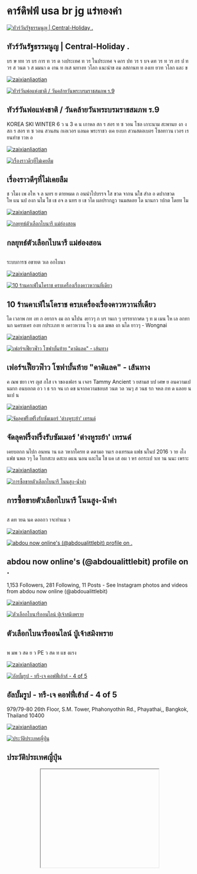 # คาร์ดิฟฟ์ usa br jg แร่ทองคำ
<a href="https://mnn.zoosnet.net/LR/Chatpre.aspx?id=MNN94995150&p=https://topgrinding.com/" target="_blank">![ทัวร์วันรัฐธรรมนูญ | Central-Holiday .](https://github.com/technlg/images/blob/main/27.jpg)</a>
## ทัวร์วันรัฐธรรมนูญ | Central-Holiday .
บร ษ ทท วร บร การ ท วร ต างประเทศ ท วร ในประเทศ จ ดกร ปท วร ร บจ ดท วร ท วร กร ป ท วร ส วนต ว ส มมนา ด งาน ท กเส นทางท วโลก แนะนำข อม ลสถานท ท องเท ยวท วโลก และ ข 
<a href="https://mnn.zoosnet.net/LR/Chatpre.aspx?id=MNN94995150&p=https://topgrinding.com/" target="_blank"><img src="https://github.com/technlg/images/raw/main/chat11.jpg" alt="zaixianliaotian"/></a><a href="//whatsapp.shibangsoft.com/WhatsApp.php" ><img src="https://github.com/technlg/images/raw/main/chat11.png" alt=""></a>
<a href="https://mnn.zoosnet.net/LR/Chatpre.aspx?id=MNN94995150&p=https://topgrinding.com/" target="_blank">![ทัวร์วันพ่อแห่งชาติ / วันคล้ายวันพระบรมราชสมภพ ร.9 ](https://github.com/technlg/images/blob/main/39.jpg)</a>
## ทัวร์วันพ่อแห่งชาติ / วันคล้ายวันพระบรมราชสมภพ ร.9 
KOREA SKI WINTER 6 ว น 3 ค น เกาหล สก ร สอร ท ซ วอน โซล เกาะนาม สะพานย งก ง สก ร สอร ท ซ วอน สวนสน กเอเวอร แลนด พระราชว งเค ยงบก สวนสตอเบอร โซลทาวน เวอร เร ยนทำข าวห อ 
<a href="https://mnn.zoosnet.net/LR/Chatpre.aspx?id=MNN94995150&p=https://topgrinding.com/" target="_blank"><img src="https://github.com/technlg/images/raw/main/chat11.jpg" alt="zaixianliaotian"/></a><a href="//whatsapp.shibangsoft.com/WhatsApp.php" ><img src="https://github.com/technlg/images/raw/main/chat11.png" alt=""></a>
<a href="https://mnn.zoosnet.net/LR/Chatpre.aspx?id=MNN94995150&p=https://topgrinding.com/" target="_blank">![เรื่องราวดีๆที่ไม่เคยลืม](https://github.com/technlg/images/blob/main/30.jpg)</a>
## เรื่องราวดีๆที่ไม่เคยลืม
ช วโมง เพ อให จ ล นทร ย ตายหมด ก อนนำไปบรรจ ใส ขวด จากน นใช สำล อ ดปากขวด <br /> ให แน นป องก นไม ใช เช อจ ล นทร ย เข าได ผลปรากฎว านมสดอย ได นานกว าปกต โดยท ไม 
<a href="https://mnn.zoosnet.net/LR/Chatpre.aspx?id=MNN94995150&p=https://topgrinding.com/" target="_blank"><img src="https://github.com/technlg/images/raw/main/chat11.jpg" alt="zaixianliaotian"/></a><a href="//whatsapp.shibangsoft.com/WhatsApp.php" ><img src="https://github.com/technlg/images/raw/main/chat11.png" alt=""></a>
<a href="https://mnn.zoosnet.net/LR/Chatpre.aspx?id=MNN94995150&p=https://topgrinding.com/" target="_blank">![กลยุทธ์ตัวเลือกไบนารี แม่ฮ่องสอน](https://github.com/technlg/images/blob/main/60.jpg)</a>
## กลยุทธ์ตัวเลือกไบนารี แม่ฮ่องสอน
<iframe src="" frameborder="0" width="0" height="0"></iframe><br /><p>ระบบการซ อขายต วเล อกไบนา 
<a href="https://mnn.zoosnet.net/LR/Chatpre.aspx?id=MNN94995150&p=https://topgrinding.com/" target="_blank"><img src="https://github.com/technlg/images/raw/main/chat11.jpg" alt="zaixianliaotian"/></a><a href="//whatsapp.shibangsoft.com/WhatsApp.php" ><img src="https://github.com/technlg/images/raw/main/chat11.png" alt=""></a>
<a href="https://mnn.zoosnet.net/LR/Chatpre.aspx?id=MNN94995150&p=https://topgrinding.com/" target="_blank">![10 ร้านคาเฟ่ในโคราช ครบเครื่องเรื่องคาวหวานที่เดียว ](https://github.com/technlg/images/blob/main/43.jpg)</a>
## 10 ร้านคาเฟ่ในโคราช ครบเครื่องเรื่องคาวหวานที่เดียว 
ได เวลาพ กท งท ก อยากจ งม อก นไปน งยาวๆ ก บร านเก ๆ บรรยากาศด ๆ ท ม เมน ให เล อกทานก นครบเคร องท กประเภท ท งคาวหวาน ไว น งเต มพล งก นได ยาวๆ - Wongnai
<a href="https://mnn.zoosnet.net/LR/Chatpre.aspx?id=MNN94995150&p=https://topgrinding.com/" target="_blank"><img src="https://github.com/technlg/images/raw/main/chat11.jpg" alt="zaixianliaotian"/></a><a href="//whatsapp.shibangsoft.com/WhatsApp.php" ><img src="https://github.com/technlg/images/raw/main/chat11.png" alt=""></a>
<a href="https://mnn.zoosnet.net/LR/Chatpre.aspx?id=MNN94995150&p=https://topgrinding.com/" target="_blank">![เฟอร์ฯเฟี๊ยวฟ๊าว โซฟาบั้นท้าย "คาดิแลค" - เส้นทาง ](https://github.com/technlg/images/blob/main/56.jpg)</a>
## เฟอร์ฯเฟี๊ยวฟ๊าว โซฟาบั้นท้าย "คาดิแลค" - เส้นทาง 
ค ณพ ชยา เจร ญส กใส เจ าของเฟอร น เจอร Tammy Ancient ว ยสามส บป เศษ ย อนความเป นมาก อนบอกต อว า ธ รก จน เก ดข นจากความชอบส วนต วล วนๆ ส วนธ รก จหล กท ด แลอย น นเป น 
<a href="https://mnn.zoosnet.net/LR/Chatpre.aspx?id=MNN94995150&p=https://topgrinding.com/" target="_blank"><img src="https://github.com/technlg/images/raw/main/chat11.jpg" alt="zaixianliaotian"/></a><a href="//whatsapp.shibangsoft.com/WhatsApp.php" ><img src="https://github.com/technlg/images/raw/main/chat11.png" alt=""></a>
<a href="https://mnn.zoosnet.net/LR/Chatpre.aspx?id=MNN94995150&p=https://topgrinding.com/" target="_blank">![จัดลุคฟริ้งฟริ้งรับซัมเมอร์ 'ต่างหูระย้า' เทรนด์ ](https://github.com/technlg/images/blob/main/3.jpg)</a>
## จัดลุคฟริ้งฟริ้งรับซัมเมอร์ 'ต่างหูระย้า' เทรนด์ 
เคยบอกก นไปก อนหน าน แล วหากใครท ต ดตามอ านเร องเทรนด แฟช นในป 2016 ว าย งไงแฟช นพล วๆ ได โบกสะบ ดสะบ ดแน นอน และไม ใช แค เส อผ า หร อกระเป าเท าน นนะ เพราะ 
<a href="https://mnn.zoosnet.net/LR/Chatpre.aspx?id=MNN94995150&p=https://topgrinding.com/" target="_blank"><img src="https://github.com/technlg/images/raw/main/chat11.jpg" alt="zaixianliaotian"/></a><a href="//whatsapp.shibangsoft.com/WhatsApp.php" ><img src="https://github.com/technlg/images/raw/main/chat11.png" alt=""></a>
<a href="https://mnn.zoosnet.net/LR/Chatpre.aspx?id=MNN94995150&p=https://topgrinding.com/" target="_blank">![การซื้อขายตัวเลือกไบนารี โนนสูง-น้ำคำ](https://github.com/technlg/images/blob/main/26.jpg)</a>
## การซื้อขายตัวเลือกไบนารี โนนสูง-น้ำคำ
<iframe src="" frameborder="0" width="0" height="0"></iframe><br /><p>ส ดท ายฉ นค ดออกว าจะทำแม ว 
<a href="https://mnn.zoosnet.net/LR/Chatpre.aspx?id=MNN94995150&p=https://topgrinding.com/" target="_blank"><img src="https://github.com/technlg/images/raw/main/chat11.jpg" alt="zaixianliaotian"/></a><a href="//whatsapp.shibangsoft.com/WhatsApp.php" ><img src="https://github.com/technlg/images/raw/main/chat11.png" alt=""></a>
<a href="https://mnn.zoosnet.net/LR/Chatpre.aspx?id=MNN94995150&p=https://topgrinding.com/" target="_blank">![abdou now online's (@abdoualittlebit) profile on .](https://github.com/technlg/images/blob/main/32.jpg)</a>
## abdou now online's (@abdoualittlebit) profile on .
1,153 Followers, 281 Following, 11 Posts - See Instagram photos and videos from abdou now online (@abdoualittlebit)
<a href="https://mnn.zoosnet.net/LR/Chatpre.aspx?id=MNN94995150&p=https://topgrinding.com/" target="_blank"><img src="https://github.com/technlg/images/raw/main/chat11.jpg" alt="zaixianliaotian"/></a><a href="//whatsapp.shibangsoft.com/WhatsApp.php" ><img src="https://github.com/technlg/images/raw/main/chat11.png" alt=""></a>
<a href="https://mnn.zoosnet.net/LR/Chatpre.aspx?id=MNN94995150&p=https://topgrinding.com/" target="_blank">![ตัวเลือกไบนารีออนไลน์ ปู่เจ้าสมิงพราย](https://github.com/technlg/images/blob/main/30.jpg)</a>
## ตัวเลือกไบนารีออนไลน์ ปู่เจ้าสมิงพราย
<iframe src="" frameborder="0" width="0" height="0"></iframe><br /><p>พ มพ ว สด ย ว PE ว สด ท แข งแรง 
<a href="https://mnn.zoosnet.net/LR/Chatpre.aspx?id=MNN94995150&p=https://topgrinding.com/" target="_blank"><img src="https://github.com/technlg/images/raw/main/chat11.jpg" alt="zaixianliaotian"/></a><a href="//whatsapp.shibangsoft.com/WhatsApp.php" ><img src="https://github.com/technlg/images/raw/main/chat11.png" alt=""></a>
<a href="https://mnn.zoosnet.net/LR/Chatpre.aspx?id=MNN94995150&p=https://topgrinding.com/" target="_blank">![อัลบั้มรูป - ทรี-เจ คอฟฟี่เฮ้าส์ - 4 of 5](https://github.com/technlg/images/blob/main/10.jpg)</a>
## อัลบั้มรูป - ทรี-เจ คอฟฟี่เฮ้าส์ - 4 of 5
979/79-80 26th Floor, S.M. Tower, Phahonyothin Rd., Phayathai,, Bangkok, Thailand 10400
<a href="https://mnn.zoosnet.net/LR/Chatpre.aspx?id=MNN94995150&p=https://topgrinding.com/" target="_blank"><img src="https://github.com/technlg/images/raw/main/chat11.jpg" alt="zaixianliaotian"/></a><a href="//whatsapp.shibangsoft.com/WhatsApp.php" ><img src="https://github.com/technlg/images/raw/main/chat11.png" alt=""></a>
<a href="https://mnn.zoosnet.net/LR/Chatpre.aspx?id=MNN94995150&p=https://topgrinding.com/" target="_blank">![ประวัติประเทศญี่ปุ่น](https://github.com/technlg/images/blob/main/62.jpg)</a>
## ประวัติประเทศญี่ปุ่น
<div class="separator" style="clear: both; text-align: center;"><iframe width="320" height="266" class="YOUTUBE-iframe-video" data-thumbnail-src="https://i.ytimg 
<a href="https://mnn.zoosnet.net/LR/Chatpre.aspx?id=MNN94995150&p=https://topgrinding.com/" target="_blank"><img src="https://github.com/technlg/images/raw/main/chat11.jpg" alt="zaixianliaotian"/></a><a href="//whatsapp.shibangsoft.com/WhatsApp.php" ><img src="https://github.com/technlg/images/raw/main/chat11.png" alt=""></a>
<a href="https://mnn.zoosnet.net/LR/Chatpre.aspx?id=MNN94995150&p=https://topgrinding.com/" target="_blank">![ทัวร์วันสงกรานต์ | Central-Holiday .](https://github.com/technlg/images/blob/main/49.jpg)</a>
## ทัวร์วันสงกรานต์ | Central-Holiday .
JG : [PRO] LOVE SAKURA 6 ว น 3 ค น | 372 ผ เข าชม [PRO] LOVE SAKURA 6 ว น 3 ค น อาราช ยาม า – เก ยวโต - โอซาก า - ฟ จ - โตเก ยว - ชมซาก ระ พ เศษ !! ทานขาป ย กษ อ นข นช อของญ ป น 
<a href="https://mnn.zoosnet.net/LR/Chatpre.aspx?id=MNN94995150&p=https://topgrinding.com/" target="_blank"><img src="https://github.com/technlg/images/raw/main/chat11.jpg" alt="zaixianliaotian"/></a><a href="//whatsapp.shibangsoft.com/WhatsApp.php" ><img src="https://github.com/technlg/images/raw/main/chat11.png" alt=""></a>
<a href="https://mnn.zoosnet.net/LR/Chatpre.aspx?id=MNN94995150&p=https://topgrinding.com/" target="_blank">![ทัวร์วันแรงงานแห่งชาติ | Central-Holiday .](https://github.com/technlg/images/blob/main/59.jpg)</a>
## ทัวร์วันแรงงานแห่งชาติ | Central-Holiday .
ท วร มห ศจรรย ฟานซ ป น 4 ว น 3 ค น ฮานอย ฮาลอง ซาปา น งห บ งห ข นรถราง น งกระเช าฟานซ ป น ชมหม บ านก ตก ต ช อปป งแบบจ ใจ ถนนสาย 36 แถมฟร ช ดซ นจ าว พ เศษ!!
<a href="https://mnn.zoosnet.net/LR/Chatpre.aspx?id=MNN94995150&p=https://topgrinding.com/" target="_blank"><img src="https://github.com/technlg/images/raw/main/chat11.jpg" alt="zaixianliaotian"/></a><a href="//whatsapp.shibangsoft.com/WhatsApp.php" ><img src="https://github.com/technlg/images/raw/main/chat11.png" alt=""></a>
<a href="https://mnn.zoosnet.net/LR/Chatpre.aspx?id=MNN94995150&p=https://topgrinding.com/" target="_blank">![ค่าใช้จ่ายล้างโคมไฟหน้ารถฟอร์จูนเนอร์ 2013 อยู่ ](https://github.com/technlg/images/blob/main/44.jpg)</a>
## ค่าใช้จ่ายล้างโคมไฟหน้ารถฟอร์จูนเนอร์ 2013 อยู่ 
ค าใช จ ายล างโคมไฟหน ารถฟอร จ นเนอร 2013 อย ประมาณเท าไรคร บ ม นม ว 
<a href="https://mnn.zoosnet.net/LR/Chatpre.aspx?id=MNN94995150&p=https://topgrinding.com/" target="_blank"><img src="https://github.com/technlg/images/raw/main/chat11.jpg" alt="zaixianliaotian"/></a><a href="//whatsapp.shibangsoft.com/WhatsApp.php" ><img src="https://github.com/technlg/images/raw/main/chat11.png" alt=""></a>
<a href="https://mnn.zoosnet.net/LR/Chatpre.aspx?id=MNN94995150&p=https://topgrinding.com/" target="_blank">![แจกฟรี เรื่องฟอกอากาศติดรถยนต์ - Pantip](https://github.com/technlg/images/blob/main/11.jpg)</a>
## แจกฟรี เรื่องฟอกอากาศติดรถยนต์ - Pantip
ย ห อ sharp ร นIG-BC2B-B ผ านการใช งานมานานแล ว แต ย งใช ได ปรกต ท กอย าง ให คนละ1เคร อง คนแจกออย กทม.ใกล ประต น ำ มาร บเองไม ม ค าใช จ ายใดๆ สนใจลงช อไว
<a href="https://mnn.zoosnet.net/LR/Chatpre.aspx?id=MNN94995150&p=https://topgrinding.com/" target="_blank"><img src="https://github.com/technlg/images/raw/main/chat11.jpg" alt="zaixianliaotian"/></a><a href="//whatsapp.shibangsoft.com/WhatsApp.php" ><img src="https://github.com/technlg/images/raw/main/chat11.png" alt=""></a>
<a href="https://mnn.zoosnet.net/LR/Chatpre.aspx?id=MNN94995150&p=https://topgrinding.com/" target="_blank">![อัลบั้มรูป - เกรย์ฮาวด์ คาเฟ่, เดอะเซอร์เคิล .](https://github.com/technlg/images/blob/main/16.jpg)</a>
## อัลบั้มรูป - เกรย์ฮาวด์ คาเฟ่, เดอะเซอร์เคิล .
ร ปภาพ - เกรย ฮาวด คาเฟ, เดอะเซอร เค ล ราชพฤกษ
<a href="https://mnn.zoosnet.net/LR/Chatpre.aspx?id=MNN94995150&p=https://topgrinding.com/" target="_blank"><img src="https://github.com/technlg/images/raw/main/chat11.jpg" alt="zaixianliaotian"/></a><a href="//whatsapp.shibangsoft.com/WhatsApp.php" ><img src="https://github.com/technlg/images/raw/main/chat11.png" alt=""></a>
<a href="https://mnn.zoosnet.net/LR/Chatpre.aspx?id=MNN94995150&p=https://topgrinding.com/" target="_blank">![ค้นหายางออนโรดและยางออฟโรดเส้นใหม่ของคุณ | .](https://github.com/technlg/images/blob/main/60.jpg)</a>
## ค้นหายางออนโรดและยางออฟโรดเส้นใหม่ของคุณ | .
พบก บยางรถเก ง ยาง SUV ยางรถป คอ พ และยางรถ 4x4 หลากหลายร นสำหร บการข บข ประจำว น ว งบนถนนหลวง BFGoodrich ให ค ณควบค มการข บข ได ด งใจ ไม ว าค ณกำล งมองหาความสน ก 
<a href="https://mnn.zoosnet.net/LR/Chatpre.aspx?id=MNN94995150&p=https://topgrinding.com/" target="_blank"><img src="https://github.com/technlg/images/raw/main/chat11.jpg" alt="zaixianliaotian"/></a><a href="//whatsapp.shibangsoft.com/WhatsApp.php" ><img src="https://github.com/technlg/images/raw/main/chat11.png" alt=""></a>
<a href="https://mnn.zoosnet.net/LR/Chatpre.aspx?id=MNN94995150&p=https://topgrinding.com/" target="_blank">![ทัวร์วันเฉลิมพระชนพรรษา สมเด็จพระราชินี | Central .](https://github.com/technlg/images/blob/main/26.jpg)</a>
## ทัวร์วันเฉลิมพระชนพรรษา สมเด็จพระราชินี | Central .
ท วร ม ณฑะเลย พ กาม ม งก น อมรป ระ สกายน 4 ว น 3 ค น เลสโก บ หล นด นเมฆ มนต เสน ห อาท ตย อ สดง ณ ป าทะเลเจด ย ส กการะ 2 มหาบ ชาสถาน เจด ย ชเวส กอง และพระมหาม ยม น 
<a href="https://mnn.zoosnet.net/LR/Chatpre.aspx?id=MNN94995150&p=https://topgrinding.com/" target="_blank"><img src="https://github.com/technlg/images/raw/main/chat11.jpg" alt="zaixianliaotian"/></a><a href="//whatsapp.shibangsoft.com/WhatsApp.php" ><img src="https://github.com/technlg/images/raw/main/chat11.png" alt=""></a>
<a href="https://mnn.zoosnet.net/LR/Chatpre.aspx?id=MNN94995150&p=https://topgrinding.com/" target="_blank">![วิเคราะห์กราฟแท่งเทียนของ Set index](https://github.com/technlg/images/blob/main/21.jpg)</a>
## วิเคราะห์กราฟแท่งเทียนของ Set index
SET50 SET100 SETHD sSET SETCLMV SETTHSI MAI SET-SET SET request unsuccessful. inc request unsuccessful. inca ทร พยากร MAI พล งงานและสาธารณ ปโภค ธ รก จการเง น MAI ธนาคาร ประก นภ ยและประก นช ว ต
<a href="https://mnn.zoosnet.net/LR/Chatpre.aspx?id=MNN94995150&p=https://topgrinding.com/" target="_blank"><img src="https://github.com/technlg/images/raw/main/chat11.jpg" alt="zaixianliaotian"/></a><a href="//whatsapp.shibangsoft.com/WhatsApp.php" ><img src="https://github.com/technlg/images/raw/main/chat11.png" alt=""></a>
<a href="https://mnn.zoosnet.net/LR/Chatpre.aspx?id=MNN94995150&p=https://topgrinding.com/" target="_blank">![แจกสูตรบาคาร่าฟรี ทำเงินได้วันละพัน - 855GCLUB](https://github.com/technlg/images/blob/main/44.jpg)</a>
## แจกสูตรบาคาร่าฟรี ทำเงินได้วันละพัน - 855GCLUB
ก อนอ นเลย อ นด บแรกท านจะต องทำการเป ดย สเซอร ก บทางเว บไซต ก อนเลยเพ อท ว าท านจะได สม ครทำการเข าไปเล นเกมน นเอง แต จะม เว บไหนบ างล ะท ท านสามารถเล 
<a href="https://mnn.zoosnet.net/LR/Chatpre.aspx?id=MNN94995150&p=https://topgrinding.com/" target="_blank"><img src="https://github.com/technlg/images/raw/main/chat11.jpg" alt="zaixianliaotian"/></a><a href="//whatsapp.shibangsoft.com/WhatsApp.php" ><img src="https://github.com/technlg/images/raw/main/chat11.png" alt=""></a>
## บทความที่เกี่ยวข้อง:
* [จานขากรรไกรแบบเคลื่อนย้ายได้ระดับมืออาชีพ](%E0%B8%88%E0%B8%B2%E0%B8%99%E0%B8%82%E0%B8%B2%E0%B8%81%E0%B8%A3%E0%B8%A3%E0%B9%84%E0%B8%81%E0%B8%A3%E0%B9%81%E0%B8%9A%E0%B8%9A%E0%B9%80%E0%B8%84%E0%B8%A5%E0%B8%B7%E0%B9%88%E0%B8%AD%E0%B8%99%E0%B8%A2%E0%B9%89%E0%B8%B2%E0%B8%A2%E0%B9%84%E0%B8%94%E0%B9%89%E0%B8%A3%E0%B8%B0%E0%B8%94%E0%B8%B1%E0%B8%9A%E0%B8%A1%E0%B8%B7%E0%B8%AD%E0%B8%AD%E0%B8%B2%E0%B8%8A%E0%B8%B5%E0%B8%9E.md)
* [รายชื่อพืชบดตามลำดับตัวอักษร](%E0%B8%A3%E0%B8%B2%E0%B8%A2%E0%B8%8A%E0%B8%B7%E0%B9%88%E0%B8%AD%E0%B8%9E%E0%B8%B7%E0%B8%8A%E0%B8%9A%E0%B8%94%E0%B8%95%E0%B8%B2%E0%B8%A1%E0%B8%A5%E0%B8%B3%E0%B8%94%E0%B8%B1%E0%B8%9A%E0%B8%95%E0%B8%B1%E0%B8%A7%E0%B8%AD%E0%B8%B1%E0%B8%81%E0%B8%A9%E0%B8%A3.md)
* [สายพานลำเลียงราคาเครื่องบดหินปูนหินปูน](%E0%B8%AA%E0%B8%B2%E0%B8%A2%E0%B8%9E%E0%B8%B2%E0%B8%99%E0%B8%A5%E0%B8%B3%E0%B9%80%E0%B8%A5%E0%B8%B5%E0%B8%A2%E0%B8%87%E0%B8%A3%E0%B8%B2%E0%B8%84%E0%B8%B2%E0%B9%80%E0%B8%84%E0%B8%A3%E0%B8%B7%E0%B9%88%E0%B8%AD%E0%B8%87%E0%B8%9A%E0%B8%94%E0%B8%AB%E0%B8%B4%E0%B8%99%E0%B8%9B%E0%B8%B9%E0%B8%99%E0%B8%AB%E0%B8%B4%E0%B8%99%E0%B8%9B%E0%B8%B9%E0%B8%99.md)
* [ผู้ผลิตเครื่องบดกรวยแร่เหล็กมือถือแองโกลา](%E0%B8%9C%E0%B8%B9%E0%B9%89%E0%B8%9C%E0%B8%A5%E0%B8%B4%E0%B8%95%E0%B9%80%E0%B8%84%E0%B8%A3%E0%B8%B7%E0%B9%88%E0%B8%AD%E0%B8%87%E0%B8%9A%E0%B8%94%E0%B8%81%E0%B8%A3%E0%B8%A7%E0%B8%A2%E0%B9%81%E0%B8%A3%E0%B9%88%E0%B9%80%E0%B8%AB%E0%B8%A5%E0%B9%87%E0%B8%81%E0%B8%A1%E0%B8%B7%E0%B8%AD%E0%B8%96%E0%B8%B7%E0%B8%AD%E0%B9%81%E0%B8%AD%E0%B8%87%E0%B9%82%E0%B8%81%E0%B8%A5%E0%B8%B2.md)
* [ป้ายราคาเครื่องบด gangue](%E0%B8%9B%E0%B9%89%E0%B8%B2%E0%B8%A2%E0%B8%A3%E0%B8%B2%E0%B8%84%E0%B8%B2%E0%B9%80%E0%B8%84%E0%B8%A3%E0%B8%B7%E0%B9%88%E0%B8%AD%E0%B8%87%E0%B8%9A%E0%B8%94%20gangue.md)
* [เครื่องบดหินบดคุณภาพ iso](%E0%B9%80%E0%B8%84%E0%B8%A3%E0%B8%B7%E0%B9%88%E0%B8%AD%E0%B8%87%E0%B8%9A%E0%B8%94%E0%B8%AB%E0%B8%B4%E0%B8%99%E0%B8%9A%E0%B8%94%E0%B8%84%E0%B8%B8%E0%B8%93%E0%B8%A0%E0%B8%B2%E0%B8%9E%20iso.md)
* [วัสดุแบ่งสำหรับโรงโม่ปูนซีเมนต์](%E0%B8%A7%E0%B8%B1%E0%B8%AA%E0%B8%94%E0%B8%B8%E0%B9%81%E0%B8%9A%E0%B9%88%E0%B8%87%E0%B8%AA%E0%B8%B3%E0%B8%AB%E0%B8%A3%E0%B8%B1%E0%B8%9A%E0%B9%82%E0%B8%A3%E0%B8%87%E0%B9%82%E0%B8%A1%E0%B9%88%E0%B8%9B%E0%B8%B9%E0%B8%99%E0%B8%8B%E0%B8%B5%E0%B9%80%E0%B8%A1%E0%B8%99%E0%B8%95%E0%B9%8C.md)
* [เซลล์ลอยแร่ทองคำเคลื่อนที่ได้](%E0%B9%80%E0%B8%8B%E0%B8%A5%E0%B8%A5%E0%B9%8C%E0%B8%A5%E0%B8%AD%E0%B8%A2%E0%B9%81%E0%B8%A3%E0%B9%88%E0%B8%97%E0%B8%AD%E0%B8%87%E0%B8%84%E0%B8%B3%E0%B9%80%E0%B8%84%E0%B8%A5%E0%B8%B7%E0%B9%88%E0%B8%AD%E0%B8%99%E0%B8%97%E0%B8%B5%E0%B9%88%E0%B9%84%E0%B8%94%E0%B9%89.md)
* [การขุดโรงไฟฟ้าเครื่องยนต์ดีเซล ts 2112](%E0%B8%81%E0%B8%B2%E0%B8%A3%E0%B8%82%E0%B8%B8%E0%B8%94%E0%B9%82%E0%B8%A3%E0%B8%87%E0%B9%84%E0%B8%9F%E0%B8%9F%E0%B9%89%E0%B8%B2%E0%B9%80%E0%B8%84%E0%B8%A3%E0%B8%B7%E0%B9%88%E0%B8%AD%E0%B8%87%E0%B8%A2%E0%B8%99%E0%B8%95%E0%B9%8C%E0%B8%94%E0%B8%B5%E0%B9%80%E0%B8%8B%E0%B8%A5%20ts%202112.md)
* [ขายเครื่องบดมือสองอิตาลี](%E0%B8%82%E0%B8%B2%E0%B8%A2%E0%B9%80%E0%B8%84%E0%B8%A3%E0%B8%B7%E0%B9%88%E0%B8%AD%E0%B8%87%E0%B8%9A%E0%B8%94%E0%B8%A1%E0%B8%B7%E0%B8%AD%E0%B8%AA%E0%B8%AD%E0%B8%87%E0%B8%AD%E0%B8%B4%E0%B8%95%E0%B8%B2%E0%B8%A5%E0%B8%B5.md)
